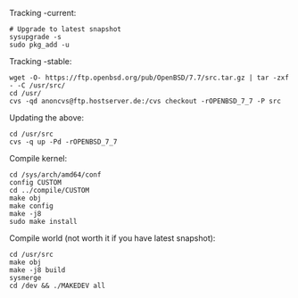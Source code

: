 
Tracking -current:

```
# Upgrade to latest snapshot
sysupgrade -s
sudo pkg_add -u
```

Tracking -stable:

```
wget -O- https://ftp.openbsd.org/pub/OpenBSD/7.7/src.tar.gz | tar -zxf - -C /usr/src/
cd /usr/
cvs -qd anoncvs@ftp.hostserver.de:/cvs checkout -rOPENBSD_7_7 -P src
```

Updating the above:

```
cd /usr/src
cvs -q up -Pd -rOPENBSD_7_7
```

Compile kernel:

```
cd /sys/arch/amd64/conf
config CUSTOM
cd ../compile/CUSTOM
make obj
make config
make -j8
sudo make install
```

Compile world (not worth it if you have latest snapshot):

```
cd /usr/src
make obj
make -j8 build
sysmerge
cd /dev && ./MAKEDEV all
```
